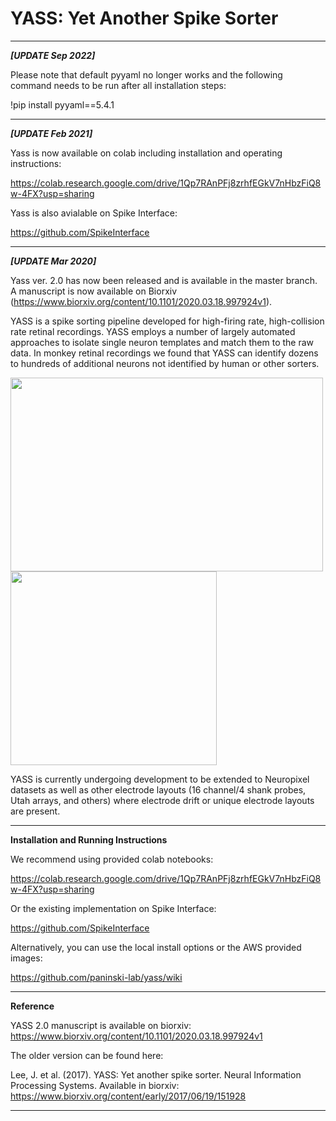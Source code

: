 YASS: Yet Another Spike Sorter
================================

------------------------------
***[UPDATE Sep 2022]***

Please note that default pyyaml no longer works and the following command needs to be run after all installation steps:

 !pip install pyyaml==5.4.1   

------------------------------------
***[UPDATE Feb 2021]***

Yass is now available on colab including installation and operating instructions:

https://colab.research.google.com/drive/1Qp7RAnPFj8zrhfEGkV7nHbzFiQ8w-4FX?usp=sharing

Yass is also avialable on Spike Interface:

https://github.com/SpikeInterface

------------------------------------
***[UPDATE Mar 2020]***

Yass ver. 2.0 has now been released and is available in the master branch. A manuscript is now available on Biorxiv (https://www.biorxiv.org/content/10.1101/2020.03.18.997924v1). 

YASS is a spike sorting pipeline developed for high-firing rate, high-collision rate retinal recordings.  YASS employs a number of largely automated approaches to isolate single neuron templates and match them to the raw data. In monkey retinal recordings we found that YASS can identify dozens to hundreds of additional neurons not identified by human or other sorters.

<p float="center"> 
<img src="https://raw.githubusercontent.com/wiki/paninski-lab/yass/images/rfs.png" width="500" height="310">
<img src="https://raw.githubusercontent.com/wiki/paninski-lab/yass/images/decoding.png" width="330" height="310">
</p>

YASS is currently undergoing development to be extended to Neuropixel datasets as well as other electrode layouts (16 channel/4 shank probes, Utah arrays, and others) where electrode drift or unique electrode layouts are present.  

--------------------------
**Installation and Running Instructions**

We recommend using provided colab notebooks:

https://colab.research.google.com/drive/1Qp7RAnPFj8zrhfEGkV7nHbzFiQ8w-4FX?usp=sharing

Or the existing implementation on Spike Interface:

https://github.com/SpikeInterface

Alternatively, you can use the local install options or the AWS provided images:

https://github.com/paninski-lab/yass/wiki
 

------------------
**Reference**

YASS 2.0 manuscript is available on biorxiv: https://www.biorxiv.org/content/10.1101/2020.03.18.997924v1

The older version can be found here: 

Lee, J. et al. (2017). YASS: Yet another spike sorter. Neural Information Processing Systems. Available in biorxiv: https://www.biorxiv.org/content/early/2017/06/19/151928

------------
